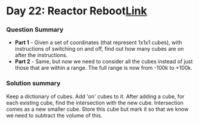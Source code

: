 # Day 22: Reactor Reboot[Link](https://adventofcode.com/2021/day/22)

### Question Summary
- **Part 1** - Given a set of coordinates (that represent 1x1x1 cubes), with instructions of switching on and off, find out how many cubes are on after the instructions. 
- **Part 2** - Same, but now we need to consider all the cubes instead of just those that are within a range. The full range is now from -100k to +100k. 

### Solution summary 

Keep a dictionary of cubes. Add 'on' cubes to it. After adding a cube, for each existing cube, find the intersection with the new cube. Intersection comes as a new smaller cube. Store this cube but mark it so that we know we need to subtract the volume of this. 
